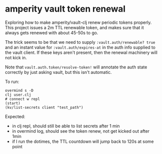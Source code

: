 # amperity vault token renewal

Exploring how to make amperity/vault-clj renew periodic tokens properly. This
project issues a 2m TTL renewable token, and makes sure that it always gets
renewed with about 45-50s to go.

The trick seems to be that we need to supply `:vault.auth/renewable? true` and
an instant value for `:vault.auth/expires-at` in the auth info supplied to the
vault client. If these keys aren't present, then the renewal machinery will not
kick in. 

Note that `vault.auth.token/resolve-token!` will annotate the auth state
correctly by just asking vault, but this isn't automatic.

To run:

```
overmind s -D
clj user.clj
# connect w repl
(start)
(kv/list-secrets client "test_path")
```

Expected:
- in clj repl, should still be able to list secrets after 1 min
- in overmind log, should see the token renew, not get kicked out after 1min
- if I run the dotimes, the TTL countdown will jump back to 120s at some point
